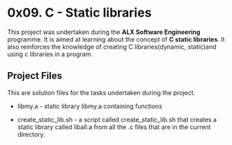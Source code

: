 # 0x09. C - Static libraries

This project was undertaken during the **ALX Software Engineering** programme.
It is aimed at learning about the concept of **C static libraries**. It also reinforces the
knowledge of creating C libraries(dynamic, static)and using c libraries in a program.

## Project Files
This are solution files for the tasks undertaken during the project.

- libmy.a -  static library libmy.a containing functions 

- create_static_lib.sh -  a script called create_static_lib.sh that creates a static library called liball.a from all the .c files that are in the current directory.
